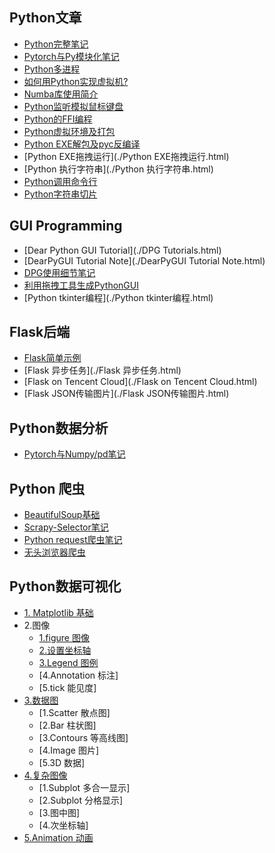 ## Python文章

- [Python完整笔记](./Python核心笔记.html) 
- [Pytorch与Py模块化笔记](./Pytorch与Py模块化笔记.html) 
- [Python多进程](./Python多进程.html)  
- [如何用Python实现虚拟机?](./Python实现虚拟机.html)  
- [Numba库使用简介](./Numba库使用简介.html) 
- [Python监听模拟鼠标键盘](./Python监听模拟鼠标键盘.html) 
- [Python的FFI编程](./Python的FFI编程.html) 
- [Python虚拟环境及打包](./Python虚拟环境及打包.html) 
- [Python EXE解包及pyc反编译](./反编译Pyinstaller打包文件.html) 
- [Python EXE拖拽运行](./Python EXE拖拽运行.html) 
- [Python 执行字符串](./Python 执行字符串.html) 
- [Python调用命令行](./Python调用命令行.html) 
- [Python字符串切片](./Python字符串切片.html) 

## GUI Programming

- [Dear Python GUI Tutorial](./DPG Tutorials.html)  
- [DearPyGUI Tutorial Note](./DearPyGUI Tutorial Note.html) 
- [DPG使用细节笔记](./DPG使用细节笔记.html) 
- [利用拖拽工具生成PythonGUI](./利用拖拽工具生成PythonGUI.html) 
- [Python tkinter编程](./Python tkinter编程.html) 

## Flask后端

- [Flask简单示例](./Flask简单示例.html) 
- [Flask 异步任务](./Flask 异步任务.html) 
- [Flask on Tencent Cloud](./Flask on Tencent Cloud.html) 
- [Flask JSON传输图片](./Flask JSON传输图片.html) 



## Python数据分析

- [Pytorch与Numpy/pd笔记](./Pytorch与Nppd笔记.html) 



## Python 爬虫

- [BeautifulSoup基础](./BeautifulSoup基础.html) 
- [Scrapy-Selector笔记](./Scrapy-Selector.html) 
- [Python request爬虫笔记](./requests笔记.html) 
- [无头浏览器爬虫](./无头浏览器爬虫.html) 



## Python数据可视化

- [1. Matplotlib 基础](./Python-数据可视化Mvan/Matplotlib-基础.html) 
- 2.图像
    - [1.figure 图像](./Python-数据可视化Mvan/figure-图像.html) 
    - [2.设置坐标轴](./Python-数据可视化Mvan/坐标轴设置.html) 
    - [3.Legend 图例](./Python-数据可视化Mvan/数据图基础设置LegendAnnotation-and-tick.html) 
    - [4.Annotation 标注]
    - [5.tick 能见度]
- [3.数据图](./Python-数据可视化Mvan/简单信息显示Scatter-散点图Bar-柱状图和-Contours-等高线图.html) 
    - [1.Scatter 散点图]
    - [2.Bar 柱状图]
    - [3.Contours 等高线图]
    - [4.Image 图片]
    - [5.3D 数据]
- [4.复杂图像](./Python-数据可视化Mvan/复杂信息显示Image-图片和3D-数据.html) 
    - [1.Subplot 多合一显示]
    - [2.Subplot 分格显示]
    - [3.图中图]
    - [4.次坐标轴]
- [5.Animation 动画](./Python-数据可视化Mvan/Animation-动画.html) 